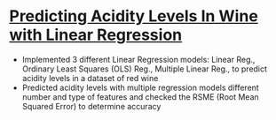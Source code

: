 # [Predicting Acidity Levels In Wine with Linear Regression](https://github.com/HarshaMalireddy/Data-Science-Portfolio/blob/main/Springboard%20Projects/Supervised%20Learning%20Projects/Predicting%20Acidity%20Levels%20In%20Wine%20with%20Linear%20Regression/Predicting%20Acidity%20Levels%20In%20Wine%20with%20Linear%20Regression.ipynb)
- Implemented 3 different Linear Regression models: Linear Reg., Ordinary Least Squares (OLS) Reg., Multiple Linear Reg., to predict acidity levels in a dataset of red wine
- Predicted acidity levels with multiple regression models different number and type of features and checked the RSME (Root Mean Squared Error) to determine accuracy 
